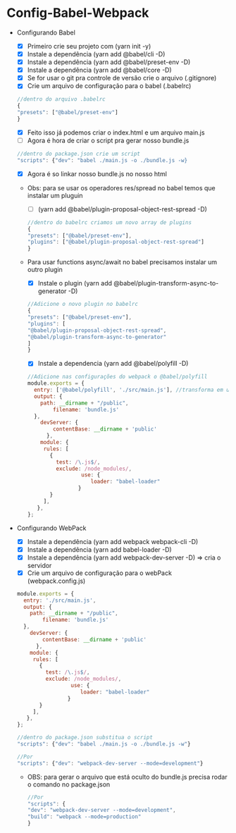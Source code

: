 # Config-Babel-Webpack


- Configurando Babel
    - [x]  Primeiro crie seu projeto com (yarn init -y)
    - [x]  Instale a dependência (yarn add @babel/cli -D)
    - [x]  Instale a dependência (yarn add @babel/preset-env -D)
    - [x]  Instale a dependência (yarn add @babel/core -D)
    - [x]  Se for usar o git pra controle de versão crie o arquivo (.gitignore)
    - [x]  Crie um arquivo de configuração para o babel (.babelrc)

    ```jsx
    //dentro do arquivo .babelrc
    {
    "presets": ["@babel/preset-env"]
    }
    ```

    - [x]  Feito isso já podemos criar o index.html e um arquivo main.js
    - [ ]  Agora é hora de criar o script pra gerar nosso bundle.js

    ```jsx
    //dentro do package.json crie um script
    "scripts": {"dev": "babel ./main.js -o ./bundle.js -w}

    ```

    - [x]  Agora é so linkar nosso bundle.js no nosso html
    - Obs: para se usar os operadores res/spread no babel temos que instalar um pluguin
        - [ ]  (yarn add @babel/plugin-proposal-object-rest-spread -D)

        ```jsx
        //dentro do babelrc criamos um novo array de plugins
        {
        "presets": ["@babel/preset-env"],
        "plugins": ["@babel/plugin-proposal-object-rest-spread"]
        }
        ```

    - Para usar functions async/await no babel precisamos instalar um outro plugin
        - [x]  Instale o plugin (yarn add @babel/plugin-transform-async-to-generator -D)

        ```jsx
        //Adicione o novo plugin no babelrc
        {
        "presets": ["@babel/preset-env"],
        "plugins": [
        "@babel/plugin-proposal-object-rest-spread",
        "@babel/plugin-transform-async-to-generator"
        ]
        }
        ```

        - [x]  Instale a dependencia (yarn add @babel/polyfill -D)

        ```jsx
        //Adicione nas configurações do webpack o @babel/polyfill
        module.exports = {
          entry: ['@babel/polyfill', './src/main.js'], //transforma em um array e add
          output: {
            path: __dirname + "/public",
        		filename: 'bundle.js'
          },
        	devServer: {
        	    contentBase: __dirname + 'public'
        	  },
        	module: {
             rules: [
               {
                 test: /\.js$/,
                 exclude: /node_modules/,
        				 use: {
        					loader: "babel-loader"
        				}
               }
             ],
           },
        };
        ```

- Configurando WebPack
    - [x]  Instale a dependência (yarn add webpack webpack-cli -D)
    - [x]  Instale a dependência (yarn add babel-loader -D)
    - [x]  Instale a dependência (yarn add webpack-dev-server -D) ⇒ cria o servidor
    - [x]  Crie um arquivo de configuração para o webPack (webpack.config.js)

    ```jsx
    module.exports = {
      entry: './src/main.js',
      output: {
        path: __dirname + "/public",
    		filename: 'bundle.js'
      },
    	devServer: {
    	    contentBase: __dirname + 'public'
    	  },
    	module: {
         rules: [
           {
             test: /\.js$/,
             exclude: /node_modules/,
    				 use: {
    					loader: "babel-loader"
    				}
           }
         ],
       },
    };
    ```

    ```jsx
    //dentro do package.json substitua o script
    "scripts": {"dev": "babel ./main.js -o ./bundle.js -w"}

    //Por
    "scripts": {"dev": "webpack-dev-server --mode=development"}
    ```

    - OBS: para gerar o arquivo que está oculto do bundle.js precisa rodar o comando no package.json

        ```jsx
        //Por
        "scripts": {
        "dev": "webpack-dev-server --mode=development",
        "build": "webpack --mode=production"
        }
        ```